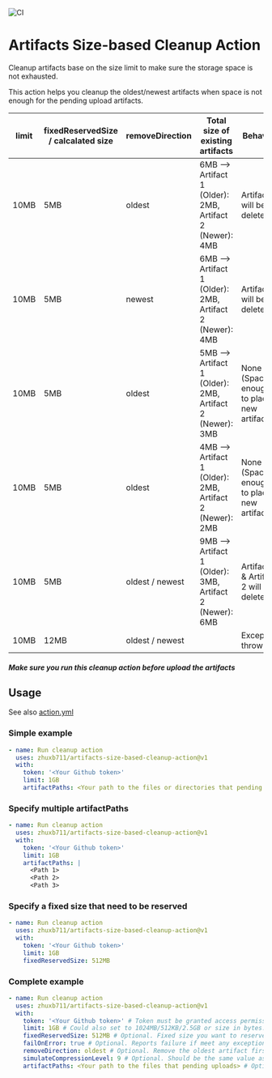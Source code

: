 ![CI](https://img.shields.io/github/actions/workflow/status/zhuxb711/artifacts-size-based-cleanup-action/ci.yml)

# Artifacts Size-based Cleanup Action

Cleanup artifacts base on the size limit to make sure the storage space is not exhausted.

This action helps you cleanup the oldest/newest artifacts when space is not enough for the pending upload artifacts.

| limit | fixedReservedSize / calcalated size | removeDirection | Total size of existing artifacts                         | Behavior                                      |
| ----- | ----------------------------------- | --------------- | -------------------------------------------------------- | --------------------------------------------- |
| 10MB  | 5MB                                 | oldest          | 6MB --> Artifact 1 (Older): 2MB, Artifact 2 (Newer): 4MB | Artifact 1 will be deleted                    |
| 10MB  | 5MB                                 | newest          | 6MB --> Artifact 1 (Older): 2MB, Artifact 2 (Newer): 4MB | Artifact 2 will be deleted                    |
| 10MB  | 5MB                                 | oldest          | 5MB --> Artifact 1 (Older): 2MB, Artifact 2 (Newer): 3MB | None (Space is enough to place new artifacts) |
| 10MB  | 5MB                                 | oldest          | 4MB --> Artifact 1 (Older): 2MB, Artifact 2 (Newer): 2MB | None (Space is enough to place new artifacts) |
| 10MB  | 5MB                                 | oldest / newest | 9MB --> Artifact 1 (Older): 3MB, Artifact 2 (Newer): 6MB | Artifact 1 & Artifact 2 will be deleted       |
| 10MB  | 12MB                                | oldest / newest | <Any>                                                    | Exception throw                               |

#### **_Make sure you run this cleanup action before upload the artifacts_**

## Usage

See also [action.yml](https://github.com/zhuxb711/artifacts-size-based-cleanup-action/blob/main/action.yml)

### Simple example

```yml
- name: Run cleanup action
  uses: zhuxb711/artifacts-size-based-cleanup-action@v1
  with:
    token: '<Your Github token>'
    limit: 1GB
    artifactPaths: <Your path to the files or directories that pending uploads>
```

### Specify multiple artifactPaths

```yml
- name: Run cleanup action
  uses: zhuxb711/artifacts-size-based-cleanup-action@v1
  with:
    token: '<Your Github token>'
    limit: 1GB
    artifactPaths: |
      <Path 1>
      <Path 2>
      <Path 3>
```

### Specify a fixed size that need to be reserved

```yml
- name: Run cleanup action
  uses: zhuxb711/artifacts-size-based-cleanup-action@v1
  with:
    token: '<Your Github token>'
    limit: 1GB
    fixedReservedSize: 512MB
```

### Complete example

```yml
- name: Run cleanup action
  uses: zhuxb711/artifacts-size-based-cleanup-action@v1
  with:
    token: '<Your Github token>' # Token must be granted access permission with 'workflow' scope.
    limit: 1GB # Could also set to 1024MB/512KB/2.5GB or size in bytes.
    fixedReservedSize: 512MB # Optional. Fixed size you want to reserved for the new artifacts. Must set 'artifactPaths' or 'fixedReservedSize'.
    failOnError: true # Optional. Reports failure if meet any exception.
    removeDirection: oldest # Optional. Remove the oldest artifact first or the newest one first.
    simulateCompressionLevel: 9 # Optional. Should be the same value as you specific in the upload artifacts action.
    artifactPaths: <Your path to the files that pending uploads> # Optional. Must set 'artifactPaths' or 'fixedReservedSize'.
```
